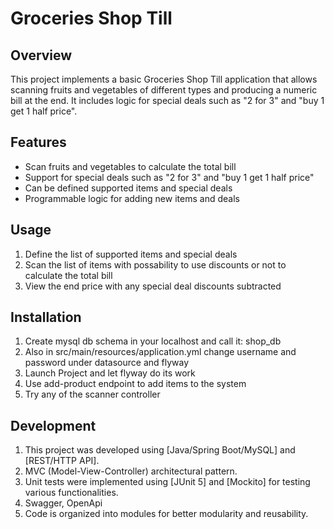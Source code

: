 # Groceries Shop Till

## Overview
This project implements a basic Groceries Shop Till application that
allows scanning fruits and vegetables of different types and producing
a numeric bill at the end. It includes logic for special deals such as "2 for 3" and "buy 1 get 1 half price". 

## Features
- Scan fruits and vegetables to calculate the total bill
- Support for special deals such as "2 for 3" and "buy 1 get 1 half price"
- Can be defined supported items and special deals
- Programmable logic for adding new items and deals

## Usage
1. Define the list of supported items and special deals
2. Scan the list of items with possability to use discounts or not to calculate the total bill
3. View the end price with any special deal discounts subtracted

## Installation
1. Create mysql db schema in your localhost and call it: shop_db
2. Also in src/main/resources/application.yml change username and password under datasource and flyway
3. Launch Project and let flyway do its work
4. Use add-product endpoint to add items to the system
5. Try any of the scanner controller

## Development
1. This project was developed using [Java/Spring Boot/MySQL] and [REST/HTTP API].
2. MVC (Model-View-Controller) architectural pattern.
3. Unit tests were implemented using [JUnit 5] and [Mockito] for testing various functionalities.
4. Swagger, OpenApi
5. Code is organized into modules for better modularity and reusability.
